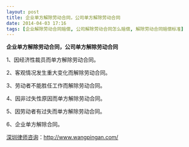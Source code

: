 ```yaml
---
layout: post
title: 企业单方解除劳动合同，公司单方解除劳动合同
date: 2014-04-03 17:16
tags: [企业解除劳动合同赔偿, 公司解除劳动合同怎么赔偿, 解除劳动合同赔偿标准]
---
```

<strong>企业单方解除劳动合同，公司单方解除劳动合同</strong>

1、因经济性裁员而单方解除劳动合同。

2、客观情况发生重大变化而解除劳动合同。

3、劳动者不能胜任工作而解除劳动合同。

4、因非过失性原因而单方解除劳动合同。

5、因劳动者有过失而单方解除劳动合同。

6、企业单方解除合同。

<a href="http://www.wangpingan.com/">深圳律师咨询</a>：<a href="http://www.wangpingan.com/">http://www.wangpingan.com/</a>


